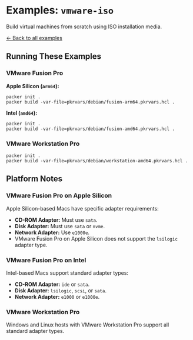 # Examples: `vmware-iso`

Build virtual machines from scratch using ISO installation media.

[← Back to all examples](../)

## Running These Examples

### VMware Fusion Pro

**Apple Silicon (`arm64`):**

```shell
packer init .
packer build -var-file=pkrvars/debian/fusion-arm64.pkrvars.hcl .
```

**Intel (`amd64`):**

```shell
packer init .
packer build -var-file=pkrvars/debian/fusion-amd64.pkrvars.hcl .
```

### VMware Workstation Pro

```shell
packer init .
packer build -var-file=pkrvars/debian/workstation-amd64.pkrvars.hcl .
```

## Platform Notes

### VMware Fusion Pro on Apple Silicon

Apple Silicon-based Macs have specific adapter requirements:

- **CD-ROM Adapter:** Must use `sata`.
- **Disk Adapter:** Must use `sata` or `nvme`.
- **Network Adapter:** Use `e1000e`.
- VMware Fusion Pro on Apple Silicon does not support the `lsilogic` adapter type.

### VMware Fusion Pro on Intel

Intel-based Macs support standard adapter types:

- **CD-ROM Adapter:** `ide` or `sata`.
- **Disk Adapter:** `lsilogic`, `scsi`, or `sata`.
- **Network Adapter:** `e1000` or `e1000e`.

### VMware Workstation Pro

Windows and Linux hosts with VMware Workstation Pro support all standard adapter types.
